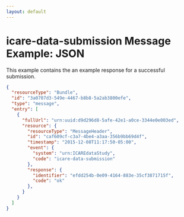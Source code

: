 ```yaml
---
layout: default
---
```

# icare-data-submission Message Example: JSON

This example contains the an example response for a successful submission.

~~~json
{
  "resourceType": "Bundle",
  "id": "3a0707d3-549e-4467-b8b8-5a2ab3800efe",
  "type": "message",
  "entry": [
    {
      "fullUrl": "urn:uuid:d9d296d8-5afe-42e1-a0ce-3344e0e003ed",
      "resource": {
        "resourceType": "MessageHeader",
        "id": "caf609cf-c3a7-4be4-a3aa-356b9bb69d4f",
        "timestamp": "2015-12-08T11:17:50-05:00",
        "event": {
          "system": "urn:ICAREdataStudy",
          "code": "icare-data-submission"
        },
        "response": {
          "identifier": "efdd254b-0e09-4164-883e-35cf3871715f",
          "code": "ok"
        },
      }
    }
  ]
}
~~~
